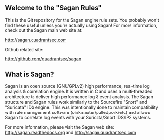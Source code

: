 Welcome to the "Sagan Rules"
----------------------------

This is the Git repository for the Sagan engine rule sets.  You 
probably won't find these useful unless you're actually using Sagan!
For more information,  check out the Sagan main web site at:

http://sagan.quadrantsec.com

Github related site:

http://github.com/quadrantsec/sagan

What is Sagan? 
--------------

Sagan is an open source (GNU/GPLv2) high performance, real-time log 
analysis & correlation engine.  It is written in C and uses a 
multi-threaded architecture to deliver high performance log & event 
analysis. The Sagan structure and Sagan rules work similarly to the 
Sourcefire "Snort" and "Suricata" IDS engine. This was intentionally 
done to maintain compatibility with rule management software 
(oinkmaster/pulledpork/etc) and allows Sagan to correlate log events 
with your Suricata/Snort IDS/IPS systems. 

For more information, please visit the Sagan web site: 
http://sagan.readthedocs.org and http://sagan.quadrantsec.com



